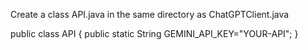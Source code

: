 Create a class API.java in the same directory as ChatGPTClient.java


public class API {
   public static String GEMINI_API_KEY="YOUR-API";
}
